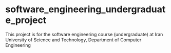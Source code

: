 # software_engineering_undergraduate_project
This project is for the software engineering course (undergraduate) at Iran University of Science and Technology, Department of Computer Engineering 
